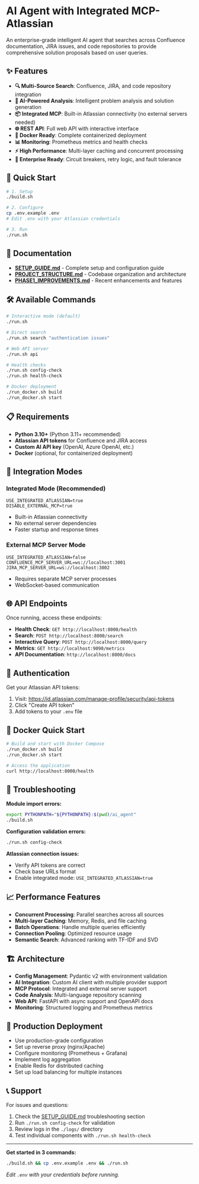 # AI Agent with Integrated MCP-Atlassian

An enterprise-grade intelligent AI agent that searches across Confluence documentation, JIRA issues, and code repositories to provide comprehensive solution proposals based on user queries.

## ✨ Features

- **🔍 Multi-Source Search**: Confluence, JIRA, and code repository integration
- **🧠 AI-Powered Analysis**: Intelligent problem analysis and solution generation  
- **📦 Integrated MCP**: Built-in Atlassian connectivity (no external servers needed)
- **🌐 REST API**: Full web API with interactive interface
- **🐳 Docker Ready**: Complete containerized deployment
- **📊 Monitoring**: Prometheus metrics and health checks
- **⚡ High Performance**: Multi-layer caching and concurrent processing
- **🔧 Enterprise Ready**: Circuit breakers, retry logic, and fault tolerance

## 🚀 Quick Start

```bash
# 1. Setup
./build.sh

# 2. Configure
cp .env.example .env
# Edit .env with your Atlassian credentials

# 3. Run
./run.sh
```

## 📖 Documentation

- **[SETUP_GUIDE.md](./SETUP_GUIDE.md)** - Complete setup and configuration guide
- **[PROJECT_STRUCTURE.md](./PROJECT_STRUCTURE.md)** - Codebase organization and architecture
- **[PHASE1_IMPROVEMENTS.md](./PHASE1_IMPROVEMENTS.md)** - Recent enhancements and features

## 🛠️ Available Commands

```bash
# Interactive mode (default)
./run.sh

# Direct search  
./run.sh search "authentication issues"

# Web API server
./run.sh api

# Health checks
./run.sh config-check
./run.sh health-check

# Docker deployment
./run_docker.sh build
./run_docker.sh start
```

## 📋 Requirements

- **Python 3.10+** (Python 3.11+ recommended)
- **Atlassian API tokens** for Confluence and JIRA access
- **Custom AI API key** (OpenAI, Azure OpenAI, etc.)
- **Docker** (optional, for containerized deployment)

## 🎯 Integration Modes

### Integrated Mode (Recommended)
```env
USE_INTEGRATED_ATLASSIAN=true
DISABLE_EXTERNAL_MCP=true
```
- Built-in Atlassian connectivity
- No external server dependencies
- Faster startup and response times

### External MCP Server Mode
```env
USE_INTEGRATED_ATLASSIAN=false
CONFLUENCE_MCP_SERVER_URL=ws://localhost:3001
JIRA_MCP_SERVER_URL=ws://localhost:3002
```
- Requires separate MCP server processes
- WebSocket-based communication

## 🌐 API Endpoints

Once running, access these endpoints:

- **Health Check**: `GET http://localhost:8000/health`
- **Search**: `POST http://localhost:8000/search`
- **Interactive Query**: `POST http://localhost:8000/query`
- **Metrics**: `GET http://localhost:9090/metrics`
- **API Documentation**: `http://localhost:8000/docs`

## 🔑 Authentication

Get your Atlassian API tokens:
1. Visit: https://id.atlassian.com/manage-profile/security/api-tokens
2. Click "Create API token"
3. Add tokens to your `.env` file

## 🐳 Docker Quick Start

```bash
# Build and start with Docker Compose
./run_docker.sh build
./run_docker.sh start

# Access the application
curl http://localhost:8000/health
```

## 🔧 Troubleshooting

**Module import errors:**
```bash
export PYTHONPATH="${PYTHONPATH}:$(pwd)/ai_agent"
./build.sh
```

**Configuration validation errors:**
```bash
./run.sh config-check
```

**Atlassian connection issues:**
- Verify API tokens are correct
- Check base URLs format
- Enable integrated mode: `USE_INTEGRATED_ATLASSIAN=true`

## 📈 Performance Features

- **Concurrent Processing**: Parallel searches across all sources
- **Multi-layer Caching**: Memory, Redis, and file caching
- **Batch Operations**: Handle multiple queries efficiently
- **Connection Pooling**: Optimized resource usage
- **Semantic Search**: Advanced ranking with TF-IDF and SVD

## 🏗️ Architecture

- **Config Management**: Pydantic v2 with environment validation
- **AI Integration**: Custom AI client with multiple provider support
- **MCP Protocol**: Integrated and external server support
- **Code Analysis**: Multi-language repository scanning
- **Web API**: FastAPI with async support and OpenAPI docs
- **Monitoring**: Structured logging and Prometheus metrics

## 🚀 Production Deployment

- Use production-grade configuration
- Set up reverse proxy (nginx/Apache)
- Configure monitoring (Prometheus + Grafana)
- Implement log aggregation
- Enable Redis for distributed caching
- Set up load balancing for multiple instances

## 📞 Support

For issues and questions:
1. Check the [SETUP_GUIDE.md](./SETUP_GUIDE.md) troubleshooting section
2. Run `./run.sh config-check` for validation
3. Review logs in the `./logs/` directory
4. Test individual components with `./run.sh health-check`

---

**Get started in 3 commands:**
```bash
./build.sh && cp .env.example .env && ./run.sh
```

*Edit `.env` with your credentials before running.*